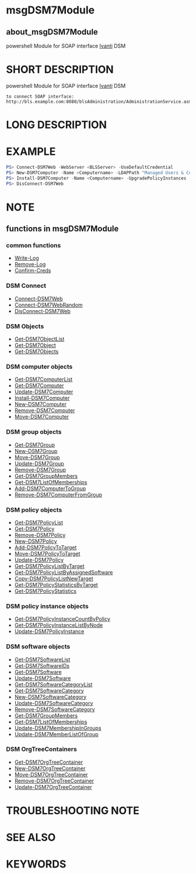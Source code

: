 ﻿# msgDSM7Module

## about_msgDSM7Module

powershell Module for SOAP interface [Ivanti](https://www.ivanti.com) DSM

# SHORT DESCRIPTION

powershell Module for SOAP interface [Ivanti](https://www.ivanti.com) DSM
```text
to connect SOAP interface:
http://bls.example.com:8080/blsAdministration/AdministrationService.asmx
```

# LONG DESCRIPTION

# EXAMPLE

```powershell
PS> Connect-DSM7Web -WebServer <BLSServer> -UseDefaultCredential
PS> New-DSM7Computer -Name <Computername> -LDAPPath "Managed Users & Computers/OU1/OU2" -InitialMACAddress "0123456789Ac" -Values @("Computer.ComputerType=Server:String","Description=Test123","CustomInventory.Patchlink=1")
PS> Install-DSM7Computer -Name <Computername> -UpgradePolicyInstances -RecalculateInstallationOrder -UpdatePolicyInstancesActive
PS> DisConnect-DSM7Web
```

# NOTE

## functions in msgDSM7Module

### common functions

* [Write-Log](Write-Log.md)
* [Remove-Log](Remove-Log.md)
* [Confirm-Creds](Confirm-Creds.md)

### DSM Connect

* [Connect-DSM7Web](Connect-DSM7Web.md)
* [Connect-DSM7WebRandom](Connect-DSM7WebRandom.md)
* [DisConnect-DSM7Web](DisConnect-DSM7Web.md)

### DSM Objects

* [Get-DSM7ObjectList](Get-DSM7ObjectList.md)
* [Get-DSM7Object](Get-DSM7Object.md)
* [Get-DSM7Objects](Get-DSM7Objects.md)

### DSM computer objects

* [Get-DSM7ComputerList](Get-DSM7ComputerList.md)
* [Get-DSM7Computer](Get-DSM7Computer.md)
* [Update-DSM7Computer](Update-DSM7Computer.md)
* [Install-DSM7Computer](Install-DSM7Computer.md)
* [New-DSM7Computer](New-DSM7Computer.md)
* [Remove-DSM7Computer](Remove-DSM7Computer.md)
* [Move-DSM7Computer](Move-DSM7Computer.md)

### DSM group objects

* [Get-DSM7Group](Get-DSM7Group.md)
* [New-DSM7Group](New-DSM7Group.md)
* [Move-DSM7Group](Move-DSM7Group.md)
* [Update-DSM7Group](Update-DSM7Group.md)
* [Remove-DSM7Group](Remove-DSM7Group.md)
* [Get-DSM7GroupMembers](Get-DSM7GroupMembers.md)
* [Get-DSM7ListOfMemberships](Get-DSM7ListOfMemberships.md)
* [Add-DSM7ComputerToGroup](Add-DSM7ComputerToGroup.md)
* [Remove-DSM7ComputerFromGroup](Remove-DSM7ComputerFromGroup.md) 

### DSM policy objects

* [Get-DSM7PolicyList](Get-DSM7PolicyList.md)
* [Get-DSM7Policy](Get-DSM7Policy.md)
* [Remove-DSM7Policy](Remove-DSM7Policy.md)
* [New-DSM7Policy](New-DSM7Policy.md)
* [Add-DSM7PolicyToTarget](Add-DSM7PolicyToTarget.md)
* [Move-DSM7PolicyToTarget](Move-DSM7PolicyToTarget.md)
* [Update-DSM7Policy](Update-DSM7Policy.md)
* [Get-DSM7PolicyListByTarget](Get-DSM7PolicyListByTarget.md)
* [Get-DSM7PolicyListByAssignedSoftware](Get-DSM7PolicyListByAssignedSoftware.md)
* [Copy-DSM7PolicyListNewTarget](Copy-DSM7PolicyListNewTarget.md)
* [Get-DSM7PolicyStatisticsByTarget](Get-DSM7PolicyStatisticsByTarget.md)
* [Get-DSM7PolicyStatistics](Get-DSM7PolicyStatistics.md)

### DSM policy instance objects

* [Get-DSM7PolicyInstanceCountByPolicy](Get-DSM7PolicyInstanceCountByPolicy.md)
* [Get-DSM7PolicyInstanceListByNode](Get-DSM7PolicyInstanceListByNode.md)
* [Update-DSM7PolicyInstance](Update-DSM7PolicyInstance.md)

### DSM software objects

* [Get-DSM7SoftwareList](Get-DSM7SoftwareList.md)
* [Get-DSM7SoftwareIDs](Get-DSM7SoftwareIDs.md)
* [Get-DSM7Software](Get-DSM7Software.md)
* [Update-DSM7Software](Update-DSM7Software.md)
* [Get-DSM7SoftwareCategoryList](Get-DSM7SoftwareCategoryList.md)
* [Get-DSM7SoftwareCategory](Get-DSM7SoftwareCategory.md)
* [New-DSM7SoftwareCategory](New-DSM7SoftwareCategory.md)
* [Update-DSM7SoftwareCategory](Update-DSM7SoftwareCategory.md)
* [Remove-DSM7SoftwareCategory](Remove-DSM7SoftwareCategory.md)
* [Get-DSM7GroupMembers](Get-DSM7GroupMembers.md)
* [Get-DSM7ListOfMemberships](Get-DSM7ListOfMemberships.md)
* [Update-DSM7MembershipInGroups](Update-DSM7MembershipInGroups.md)
* [Update-DSM7MemberListOfGroup](Update-DSM7MemberListOfGroup.md)

### DSM OrgTreeContainers

* [Get-DSM7OrgTreeContainer](Get-DSM7OrgTreeContainer.md)
* [New-DSM7OrgTreeContainer](New-DSM7OrgTreeContainer.md)
* [Move-DSM7OrgTreeContainer](Move-DSM7OrgTreeContainer.md)
* [Remove-DSM7OrgTreeContainer](Remove-DSM7OrgTreeContainer.md)
* [Update-DSM7OrgTreeContainer](Update-DSM7OrgTreeContainer.md)

# TROUBLESHOOTING NOTE

# SEE ALSO

# KEYWORDS

